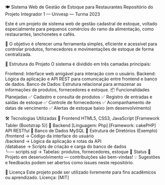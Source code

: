 🍽️ Sistema Web de Gestão de Estoque para Restaurantes
Repositório do Projeto Integrador 1 — Univesp — Turma 2023

Este é um projeto de sistema web de gestão cadastral de estoque, voltado especialmente para pequenos comércios do ramo da alimentação, como restaurantes, lanchonetes e cafés.

🎯 O objetivo é oferecer uma ferramenta simples, eficiente e acessível para controlar produtos, fornecedores e movimentações de estoque de forma centralizada.

🧱 Estrutura do Projeto
O sistema é dividido em três camadas principais:

Frontend: Interface web amigável para interação com o usuário.
Backend: Lógica da aplicação e API REST para comunicação entre frontend e banco de dados.
Banco de Dados: Estrutura relacional para armazenar as informações de produtos, fornecedores e estoque.
📦 Funcionalidades Planejadas
✅ Cadastro e consulta de produtos
✅ Registro de entradas e saídas de estoque
✅ Controle de fornecedores
✅ Acompanhamento de datas de vencimento
✅ Alertas de estoque baixo (em desenvolvimento)

🛠️ Tecnologias Utilizadas
🔹 Frontend
HTML5, CSS3, JavaScript
[Framework Tabler (Bootstrap 5)]
🔹 Backend
[Linguagem: Php]
[Framework: cakePHP]
API RESTful
🔹 Banco de Dados
MySQL
📂 Estrutura de Diretórios (Exemplo)
/frontend        → Código da interface do usuário  
/backend         → Lógica da aplicação e rotas da API  
/database        → Scripts de criação e carga do banco de dados  
└── scripts.sql  → Tabelas: produtos, fornecedores, estoque
🚧 Status
🔧 Projeto em desenvolvimento — contribuições são bem-vindas!
💡 Sugestões e feedbacks podem ser abertos como issues neste repositório.

📄 Licença
Este projeto pode ser utilizado livremente para fins acadêmicos ou aprendizado.
Licença: [MIT]
